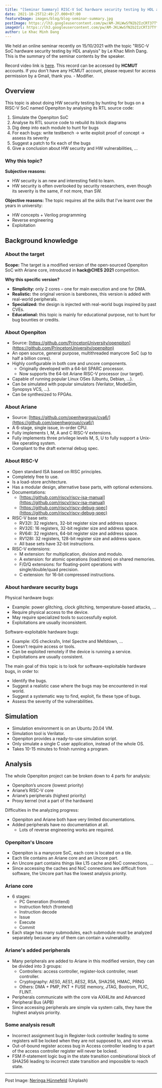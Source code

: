 ```yaml
---
title: "[Seminar Summary] RISC-V SoC hardware security testing by HDL analysis [EN]"
date: 2021-10-25T12:49:27.000+07:00
featureImage: images/blog/blog-seminar-summary.jpg
postImage: https://lh3.googleusercontent.com/pw/AM-JKLWwSfN2b2IzCRT37TYfF3_dR7AYq9WDJZ4bOlkrVrZEOk-nvOp_XSFJSVU1svIb7T_bSKCDNe54svpOkGCO9j3KbGiTz0zv_evsn_JLttJAdOvW6tIpoZA6_XX2ZpSr9pZPRO60HKGo76_bwQmd8j39=w1080-h432-no?authuser=0
imageUrl: https://lh3.googleusercontent.com/pw/AM-JKLWwSfN2b2IzCRT37TYfF3_dR7AYq9WDJZ4bOlkrVrZEOk-nvOp_XSFJSVU1svIb7T_bSKCDNe54svpOkGCO9j3KbGiTz0zv_evsn_JLttJAdOvW6tIpoZA6_XX2ZpSr9pZPRO60HKGo76_bwQmd8j39=w1080-h432-no?authuser=0
author: Le Khac Minh Dang
---
```

We held an online seminar recently on 15/10/2021 with the topic "RISC-V SoC hardware security testing by HDL analysis" by Le Khac Minh Dang. This is the summary of the seminar contents by the speaker.  

Record video link is [here](https://drive.google.com/file/d/1Wgvs7bXaHOLJnUPyIJ3Nfq2DcmWoWosf/view?usp=sharing). This record can be accessed by **HCMUT** accounts. If you don't have any HCMUT account, please request for access permission by a Gmail, thank you. - Modifier.


## Overview
This topic is about doing HW security testing by hunting for bugs on a RISC-V SoC named Openpiton by analysing its RTL source code:
1. Simulate the Openpiton SoC
2. Analyse its RTL source code to rebuild its block diagrams
3. Dig deep into each module to hunt for bugs
4. For each bugs: write testbench -> write exploit proof of concept -> assess its severity
5. Suggest a patch to fix each of the bugs
6. Give a conclusion about HW security and HW vulnerabilities, …

### Why this topic?
**Subjective reasons:**
- HW security is an new and interesting field to learn.
- HW security is often overlooked by security researchers, even though its severity is the same, if not more, than SW.

**Objective reasons:** The topic requires all the skills that I’ve learnt over the years in university:
- HW concepts + Verilog programming
- Reverse engineering
- Exploitation

## Background knowledge
### About the target
**Scope:** The target is a modified version of the open-sourced Openpiton SoC with Ariane core, introduced in **hack@CHES 2021** competition. 

**Why this specific version?**
- **Simplicity:** only 2 cores – one for main execution and one for DMA.
- **Realistic:** the original version is barebones, this version is added with real-world peripherals.
- **Specialized:** the design is injected with real-world bugs inspired by past CVEs.
- **Educational:** this topic is mainly for educational purpose, not to hunt for bug bounties or credits.

### About Openpiton
- Source: [https://github.com/PrincetonUniversity/openpiton](https://github.com/PrincetonUniversity/openpiton)
- An open source, general purpose, multithreaded manycore SoC (up to half a billion cores).
- Highly configurable in both core and uncore components.
    - Originally developed with a 64-bit SPARC processor.
    - Now supports the 64-bit Ariane RISC-V processor (our target).
- Capable of running popular Linux OSes (Ubuntu, Debian, …).
- Can be simulated with popular simulators (Verilator, ModelSim, Synopsys VCS, …).
- Can be synthesized to FPGAs.

### About Ariane
- Source: [https://github.com/openhwgroup/cva6/](https://github.com/openhwgroup/cva6/)
- A 6-stage, single issue, in-order CPU.
- Fully implements I, M, A and C RISC-V extensions.
- Fully implements three privilege levels M, S, U to fully support a Unix-like operating system.
- Compliant to the draft external debug spec.

### About RISC-V
- Open standard ISA based on RISC principles.
- Completely free to use.
- Is a load-store architecture.
- Has a modular design, alternative base parts, with optional extensions.
- Documentations:
    - [https://github.com/riscv/riscv-isa-manual](https://github.com/riscv/riscv-isa-manual)
    - [https://github.com/riscv/riscv-debug-spec](https://github.com/riscv/riscv-debug-spec)
- RISC-V base sets:
    - RV32I: 32 registers, 32-bit register size and address space.
    - RV32E: 16 registers, 32-bit register size and address space.
    - RV64I: 32 registers, 64-bit register size and address space.
    - RV128I: 32 registers, 128-bit register size and address space.
    - All base sets have 32-bit instructions.
- RISC-V extensions:
    - M extension: for multiplication, division and modulo.
    - A extension: for atomic operations (load/store) on shared memories.
    - F/D/Q extensions: for floating-point operations with single/double/quad precision.
    - C extension: for 16-bit compressed instructions.

### About hardware security bugs
Physical hardware bugs:
- Example: power glitching, clock glitching, temperature-based attacks, …
- Require physical access to the device.
- May require specialized tools to successfully exploit.
- Exploitations are usually inconsistent.

Software-exploitable hardware bugs:
- Example: iOS checkra1n, Intel Spectre and Meltdown, …
- Doesn’t require access or tools.
- Can be exploited remotely if the device is running a service.
- Exploitations are usually consistent.

The main goal of this topic is to look for software-exploitable hardware bugs, in order to:
- Identify the bugs.
- Suggest a realistic case where the bugs may be encountered in real world.
- Suggest a systematic way to find, exploit, fix these type of bugs.
- Assess the severity of the vulnerabilities.

## Simulation
- Simulation environment is on an Ubuntu 20.04 VM.
- Simulation tool is Verilator.
- Openpiton provides a ready-to-use simulation script.
- Only simulate a single C user application, instead of the whole OS.
- Takes 10-15 minutes to finish running a program.

## Analysis
The whole Openpiton project can be broken down to 4 parts for analysis:
- Openpiton’s uncore (lowest priority)
- Ariane’s RISC-V core
- Ariane’s peripherals (highest priority)
- Proxy kernel (not a part of the hardware)

Difficulties in the analyzing progress:
- Openpiton and Ariane both have very limited documentations.
- Added peripherals have no documentation at all.
  - Lots of reverse engineering works are required.

### Openpiton's Uncore
- Openpiton is a manycore SoC, each core is located on a tile.
- Each tile contains an Ariane core and an Uncore part.
- An Uncore part contains things like L15 cache and NoC connections, ...
- Since accessing the caches and NoC connections are difficult from software, the Uncore part has the lowest analysis priority.

### Ariane core
- 6 stages:
  - PC Generation (frontend)
  - Instruction fetch (frontend)
  - Instruction decode
  - Issue
  - Execute
  - Commit
- Each stage has many submodules, each submodule must be analyzed separately because any of them can contain a vulnerability.

### Ariane's added peripherals
- Many peripherals are added to Ariane in this modified version, they can be divided into 3 groups:
  - Controllers: access controller, register-lock controller, reset controller.
  - Cryptography: AES0, AES1, AES2, RSA, SHA256, HMAC, PRNG
  - Others: DMA + PMP, PKT + FUSE memory, JTAG, Bootrom, PLIC, FLINT.
- Peripherals communicate with the core via AXI4Lite and Advanced Peripheral Bus (APB)
- Since accessing peripherals are simple via system calls, they have the highest analysis priority.

### Some analysis result
- Incorrect assignment bug in Register-lock controller leading to some registers will be locked when they are not supposed to, and vice versa.
- Out-of-bound register access bug in Access controller leading to a part of the access controller register will never be locked.
- FSM if-statement logic bug in the state transition combinational block of SHA256 leading to incorrect state transition and impossible to reach state.

---  


Post Image: [Neringa Hünnefeld](https://unsplash.com/@ringane) (Unplash)